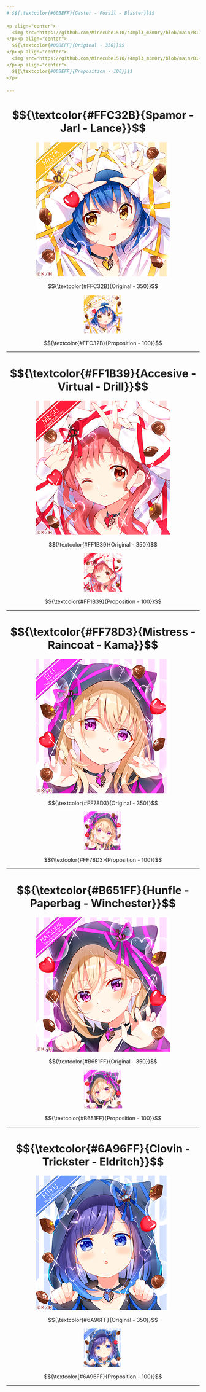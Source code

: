 ```yaml
---
# $${\textcolor{#00BEFF}{Gaster - Fossil - Blaster}}$$

<p align="center">
  <img src="https://github.com/Minecube1510/s4mpl3_m3m0ry/blob/main/B1-Main_Images_Storage/B1.001-BTC_Symbols/a01_GFB.png">
</p><p align="center">
  $${\textcolor{#00BEFF}{Original - 350}}$$
</p><p align="center">
  <img src="https://github.com/Minecube1510/s4mpl3_m3m0ry/blob/main/B1-Main_Images_Storage/B1.001-BTC_Symbols/a01_GFB.png", width="100">
</p><p align="center">
  $${\textcolor{#00BEFF}{Proposition - 100}}$$
</p>

---
```

# $${\textcolor{#FFC32B}{Spamor - Jarl - Lance}}$$
<p align="center">
  <img src="https://github.com/Minecube1510/s4mpl3_m3m0ry/blob/main/B1-Main_Images_Storage/B1.001-BTC_Symbols/b02_SJL.png">
</p><p align="center">
  $${\textcolor{#FFC32B}{Original - 350}}$$
</p><p align="center">
  <img src="https://github.com/Minecube1510/s4mpl3_m3m0ry/blob/main/B1-Main_Images_Storage/B1.001-BTC_Symbols/b02_SJL.png", width="100">
</p><p align="center">
  $${\textcolor{#FFC32B}{Proposition - 100}}$$
</p>

---

# $${\textcolor{#FF1B39}{Accesive - Virtual - Drill}}$$
<p align="center">
  <img src="https://github.com/Minecube1510/s4mpl3_m3m0ry/blob/main/B1-Main_Images_Storage/B1.001-BTC_Symbols/c03_AVD.png">
</p><p align="center">
  $${\textcolor{#FF1B39}{Original - 350}}$$
</p><p align="center">
  <img src="https://github.com/Minecube1510/s4mpl3_m3m0ry/blob/main/B1-Main_Images_Storage/B1.001-BTC_Symbols/c03_AVD.png", width="100">
</p><p align="center">
  $${\textcolor{#FF1B39}{Proposition - 100}}$$
</p>

---

# $${\textcolor{#FF78D3}{Mistress - Raincoat - Kama}}$$
<p align="center">
  <img src="https://github.com/Minecube1510/s4mpl3_m3m0ry/blob/main/B1-Main_Images_Storage/B1.001-BTC_Symbols/d04_MiRaKa.png">
</p><p align="center">
  $${\textcolor{#FF78D3}{Original - 350}}$$
</p><p align="center">
  <img src="https://github.com/Minecube1510/s4mpl3_m3m0ry/blob/main/B1-Main_Images_Storage/B1.001-BTC_Symbols/d04_MiRaKa.png", width="100">
</p><p align="center">
  $${\textcolor{#FF78D3}{Proposition - 100}}$$
</p>

---

# $${\textcolor{#B651FF}{Hunfle - Paperbag - Winchester}}$$
<p align="center">
  <img src="https://github.com/Minecube1510/s4mpl3_m3m0ry/blob/main/B1-Main_Images_Storage/B1.001-BTC_Symbols/e05_HuPaWi.png">
</p><p align="center">
  $${\textcolor{#B651FF}{Original - 350}}$$
</p><p align="center">
  <img src="https://github.com/Minecube1510/s4mpl3_m3m0ry/blob/main/B1-Main_Images_Storage/B1.001-BTC_Symbols/e05_HuPaWi.png", width="100">
</p><p align="center">
  $${\textcolor{#B651FF}{Proposition - 100}}$$
</p>

---

# $${\textcolor{#6A96FF}{Clovin - Trickster - Eldritch}}$$
<p align="center">
  <img src="https://github.com/Minecube1510/s4mpl3_m3m0ry/blob/main/B1-Main_Images_Storage/B1.001-BTC_Symbols/ff06_CloTriEld.png">
</p><p align="center">
  $${\textcolor{#6A96FF}{Original - 350}}$$
</p><p align="center">
  <img src="https://github.com/Minecube1510/s4mpl3_m3m0ry/blob/main/B1-Main_Images_Storage/B1.001-BTC_Symbols/ff06_CloTriEld.png", width="100">
</p><p align="center">
  $${\textcolor{#6A96FF}{Proposition - 100}}$$
</p>

---
